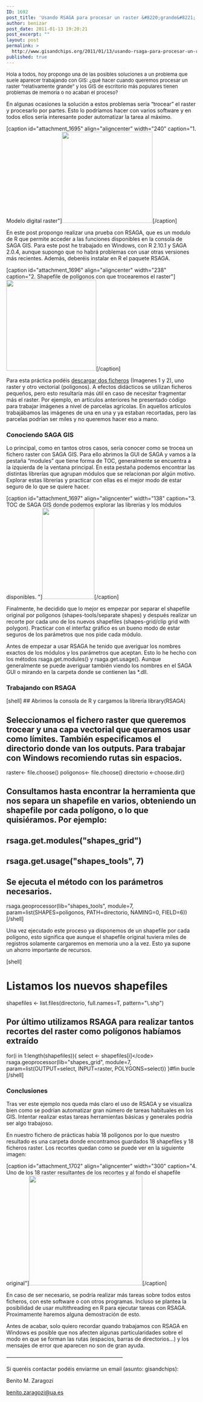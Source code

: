 ```yaml
---
ID: 1692
post_title: 'Usando RSAGA para procesar un raster &#8220;grande&#8221; por partes'
author: benizar
post_date: 2011-01-13 19:20:21
post_excerpt: ""
layout: post
permalink: >
  http://www.gisandchips.org/2011/01/13/usando-rsaga-para-procesar-un-raster-grande-por-partes/
published: true
---
```

<span style="font-weight: normal;font-size: 13px">Hola a todos, hoy propongo una de las posibles soluciones a un problema que suele aparecer trabajando con GIS: ¿qué hacer cuando queremos procesar un raster “relativamente grande” y los GIS de escritorio más populares tienen problemas de memoria o no acaban el proceso?</span>

En algunas ocasiones la solución a estos problemas sería “trocear” el raster y procesarlo por partes. Esto lo podríamos hacer con varios software y en todos ellos sería interesante poder automatizar la tarea al máximo.

[caption id="attachment_1695" align="aligncenter" width="240" caption="1. Modelo digital raster"]<a href="http://www.gisandchips.org/wp-content/mdt1.jpg"><img class="size-medium wp-image-1695 " src="http://www.gisandchips.org/wp-content/mdt1-300x300.jpg" alt="" width="240" height="240" /></a>[/caption]

En este post propongo realizar una prueba con RSAGA, que es un modulo de R que permite acceder a las funciones disponibles en la consola de SAGA GIS. Para este post he trabajado en Windows, con R 2.10.1 y SAGA 2.0.4, aunque supongo que no habrá problemas con usar otras versiones más recientes. Además, deberéis instalar en R el paquete RSAGA.<!--more-->

[caption id="attachment_1696" align="aligncenter" width="238" caption="2. Shapefile de polígonos con que trocearemos el raster"]<a href="http://www.gisandchips.org/wp-content/municipios1.jpg"><img class="size-medium wp-image-1696 " src="http://www.gisandchips.org/wp-content/municipios1-298x300.jpg" alt="" width="238" height="240" /></a>[/caption]

Para esta práctica podéis <a title="descargar ficheros de prueba" href="http://dl.dropbox.com/u/17558342/rsaga_tests.rar" target="_blank">descargar dos ficheros</a> (Imagenes 1 y 2), uno raster y otro vectorial (polígonos). A efectos didácticos se utilizan ficheros pequeños, pero esto resultaría más útil en caso de necesitar fragmentar más el raster. Por ejemplo, en artículos anteriores he presentado código para trabajar imágenes a nivel de parcelas agrícolas. En aquellos artículos trabajábamos las imágenes de una en una y ya estaban recortadas, pero las parcelas podrían ser miles y no queremos hacer eso a mano.
<h3>Conociendo SAGA GIS</h3>
Lo principal, como en tantos otros casos, sería conocer como se trocea un fichero raster con SAGA GIS. Para ello abrimos la GUI de SAGA y vamos a la pestaña “modules” que tiene forma de TOC, generalmente se encuentra a la izquierda de la ventana principal. En esta pestaña podemos encontrar las distintas librerías que agrupan módulos que se relacionan por algún motivo. Explorar estas librerías y practicar con ellas es el mejor modo de estar seguro de lo que se quiere hacer.

[caption id="attachment_1697" align="aligncenter" width="138" caption="3. TOC de SAGA GIS donde podemos explorar las librerías y los módulos disponibles. "]<a href="http://www.gisandchips.org/wp-content/toc.jpg"><img class="size-medium wp-image-1697" src="http://www.gisandchips.org/wp-content/toc-172x300.jpg" alt="" width="138" height="240" /></a>[/caption]

Finalmente, he decidido que lo mejor es empezar por separar el shapefile original por polígonos (shapes-tools/separate shapes) y después realizar un recorte por cada uno de los nuevos shapefiles (shapes-grid/clip grid with polygon). Practicar con el interfaz gráfico es un bueno modo de estar seguros de los parámetros que nos pide cada módulo.

Antes de empezar a usar RSAGA he tenido que averiguar los nombres exactos de los módulos y los parámetros que aceptan. Esto lo he hecho con los métodos rsaga.get.modules() y rsaga.get.usage(). Aunque generalmente se puede averiguar también viendo los nombres en el SAGA GUI o mirando en la carpeta donde se contienen las *.dll.
<h3>Trabajando con RSAGA</h3>
[shell]
## Abrimos la consola de R y cargamos la librería
library(RSAGA)

## Seleccionamos el fichero raster que queremos trocear y una capa vectorial que queramos usar como límites. También especificamos el directorio donde van los outputs. Para trabajar con Windows recomiendo rutas sin espacios.
raster&lt;- file.choose()
poligonos&lt;- file.choose()
directorio &lt;-choose.dir()

## Consultamos hasta encontrar la herramienta que nos separa un shapefile en varios, obteniendo un shapefile por cada polígono, o lo que quisiéramos. Por ejemplo:
## rsaga.get.modules(&quot;shapes_grid&quot;)
## rsaga.get.usage(&quot;shapes_tools&quot;, 7)
## Se ejecuta el método con los parámetros necesarios.
rsaga.geoprocessor(lib=&quot;shapes_tools&quot;, module=7, param=list(SHAPES=poligonos, PATH=directorio, NAMING=0, FIELD=6))
[/shell]

Una vez ejecutado este proceso ya disponemos de un shapefile por cada polígono, esto significa que aunque el shapefile original tuviera miles de registros solamente cargaremos en memoria uno a la vez. Esto ya supone un ahorro importante de recursos.

[shell]
# Listamos los nuevos shapefiles
shapefiles &lt;- list.files(directorio, full.names=T, pattern=&quot;\\.shp&quot;)
## Por último utilizamos RSAGA para realizar tantos recortes del raster como polígonos habíamos extraído
for(i in 1:length(shapefiles)){
select &lt;- shapefiles[i]&lt;/code&gt;
rsaga.geoprocessor(lib=&quot;shapes_grid&quot;, module=7, param=list(OUTPUT=select, INPUT=raster, POLYGONS=select))
}#fin bucle
[/shell]
<h3>Conclusiones</h3>
Tras ver este ejemplo nos queda más claro el uso de RSAGA y se visualiza bien como se podrían automatizar gran número de tareas habituales en los GIS. Intentar realizar estas tareas herramientas básicas y generales podría ser algo trabajoso.

En nuestro fichero de prácticas había 18 polígonos por lo que nuestro resultado es una carpeta donde encontramos guardados 18 shapefiles y 18 ficheros raster. Los recortes quedan como se puede ver en la siguiente imagen:

[caption id="attachment_1702" align="aligncenter" width="300" caption="4. Uno de los 18 raster resultantes de los recortes y al fondo el shapefile original"]<a href="http://www.gisandchips.org/wp-content/recorte.jpg"><img class="size-medium wp-image-1702" src="http://www.gisandchips.org/wp-content/recorte-300x289.jpg" alt="" width="300" height="289" /></a>[/caption]

En caso de ser necesario, se podría realizar más tareas sobre todos estos ficheros, con este software o con otros programas. Incluso se plantea la posibilidad de usar multithreading en R para ejecutar tareas con RSAGA. Proximamente haremos alguna demostración de esto.

Antes de acabar, solo quiero recordar quando trabajamos con RSAGA en Windows es posible que nos afecten algunas particularidades sobre el modo en que se forman las rutas (espacios, barras de directorios…) y los mensajes de error que aparecen no son de gran ayuda.

——————————————————————

Si queréis contactar podéis enviarme un email (asunto: gisandchips):

Benito M. Zaragozí

benito.zaragozi@ua.es